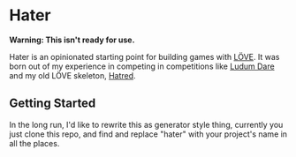 # Hater

__Warning: This isn't ready for use.__

Hater is an opinionated starting point for building games with
[LÖVE](https://love2d.org). It was born out of my experience in competing in
competitions like [Ludum Dare](http://ludumdare.com/compo/) and my old LÖVE
skeleton, [Hatred](https://github.com/jarednorman/hatred).

## Getting Started

In the long run, I'd like to rewrite this as generator style thing, currently
you just clone this repo, and find and replace "hater" with your project's name
in all the places.
